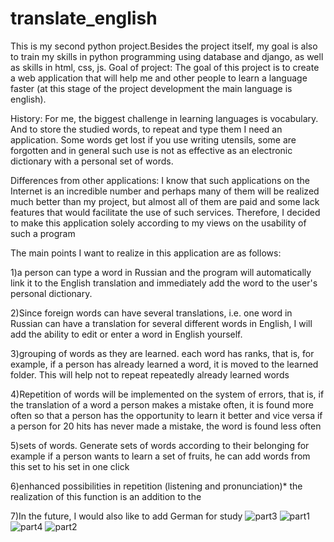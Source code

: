 # translate_english
This is my second python project.Besides the project itself, my goal is also to train my skills in python programming using database and django, as well as skills in html, css, js. Goal of project: The goal of this project is to create a web application that will help me and other people to learn a language faster (at this stage of the project development the main language is english).

History: For me, the biggest challenge in learning languages is vocabulary. And to store the studied words, to repeat and type them I need an application. Some words get lost if you use writing utensils, some are forgotten and in general such use is not as effective as an electronic dictionary with a personal set of words.

Differences from other applications: I know that such applications on the Internet is an incredible number and perhaps many of them will be realized much better than my project, but almost all of them are paid and some lack features that would facilitate the use of such services. Therefore, I decided to make this application solely according to my views on the usability of such a program

The main points I want to realize in this application are as follows:

1)a person can type a word in Russian and the program will automatically link it to the English translation and immediately add the word to the user's personal dictionary.

2)Since foreign words can have several translations, i.e. one word in Russian can have a translation for several different words in English, I will add the ability to edit or enter a word in English yourself.

3)grouping of words as they are learned. each word has ranks, that is, for example, if a person has already learned a word, it is moved to the learned folder. This will help not to repeat repeatedly already learned words

4)Repetition of words will be implemented on the system of errors, that is, if the translation of a word a person makes a mistake often, it is found more often so that a person has the opportunity to learn it better and vice versa if a person for 20 hits has never made a mistake, the word is found less often

5)sets of words. Generate sets of words according to their belonging for example if a person wants to learn a set of fruits, he can add words from this set to his set in one click

6)enhanced possibilities in repetition (listening and pronunciation)* the realization of this function is an addition to the

7)In the future, I would also like to add German for study
![part3](https://github.com/fire0clop/translate_english/assets/142446696/87d2b49c-f7fc-4a73-bf1f-79031810a775)
![part1](https://github.com/fire0clop/translate_english/assets/142446696/9b0c3908-9086-42c5-bc38-01727befb7e0)
![part4](https://github.com/fire0clop/translate_english/assets/142446696/e82348b1-145d-4506-9f39-de74c65ce61b)
![part2](https://github.com/fire0clop/translate_english/assets/142446696/62329e2b-2dbc-4083-9a43-94c9af3e9f21)


